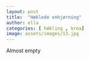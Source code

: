 ```yaml
---
layout: post
title:  "Hæklede enhjørning"
author: ella
categories: [ hækling , krea]
image: assets/images/13.jpg
---
```


Almost empty
